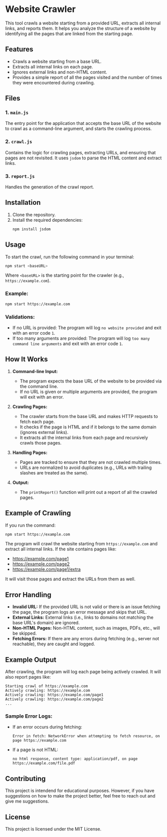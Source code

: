 # Website Crawler

This tool crawls a website starting from a provided URL, extracts all internal links, and reports them. It helps you analyze the structure of a website by identifying all the pages that are linked from the starting page.

## Features

- Crawls a website starting from a base URL.
- Extracts all internal links on each page.
- Ignores external links and non-HTML content.
- Provides a simple report of all the pages visited and the number of times they were encountered during crawling.

## Files

### 1. `main.js`

The entry point for the application that accepts the base URL of the website to crawl as a command-line argument, and starts the crawling process.

### 2. `crawl.js`

Contains the logic for crawling pages, extracting URLs, and ensuring that pages are not revisited. It uses `jsdom` to parse the HTML content and extract links.

### 3. `report.js`

Handles the generation of the crawl report.

## Installation

1. Clone the repository.
2. Install the required dependencies:
    ```bash
    npm install jsdom
    ```

## Usage

To start the crawl, run the following command in your terminal:

```bash
npm start <baseURL>
```

Where `<baseURL>` is the starting point for the crawler (e.g., `https://example.com`).

### Example:

```bash
npm start https://example.com
```

### Validations:
- If no URL is provided: The program will log `no website provided` and exit with an error code `1`.
- If too many arguments are provided: The program will log `too many command line arguments` and exit with an error code `1`.

## How It Works

1. **Command-line Input:**
   - The program expects the base URL of the website to be provided via the command line.
   - If no URL is given or multiple arguments are provided, the program will exit with an error.

2. **Crawling Pages:**
   - The crawler starts from the base URL and makes HTTP requests to fetch each page.
   - It checks if the page is HTML and if it belongs to the same domain (ignores external links).
   - It extracts all the internal links from each page and recursively crawls those pages.

3. **Handling Pages:**
   - Pages are tracked to ensure that they are not crawled multiple times.
   - URLs are normalized to avoid duplicates (e.g., URLs with trailing slashes are treated as the same).

4. **Output:**
   - The `printReport()` function will print out a report of all the crawled pages.

## Example of Crawling

If you run the command:

```bash
npm start https://example.com
```

The program will crawl the website starting from `https://example.com` and extract all internal links. If the site contains pages like:

- https://example.com/page1
- https://example.com/page2
- https://example.com/page1/extra

It will visit those pages and extract the URLs from them as well.

## Error Handling

- **Invalid URL:** If the provided URL is not valid or there is an issue fetching the page, the program logs an error message and skips that URL.
- **External Links:** External links (i.e., links to domains not matching the base URL's domain) are ignored.
- **Non-HTML Pages:** Non-HTML content, such as images, PDFs, etc., will be skipped.
- **Fetching Errors:** If there are any errors during fetching (e.g., server not reachable), they are caught and logged.

## Example Output

After crawling, the program will log each page being actively crawled. It will also report pages like:

```
Starting crawl of https://example.com
Actively crawling: https://example.com
Actively crawling: https://example.com/page1
Actively crawling: https://example.com/page2
...
```

### Sample Error Logs:
- If an error occurs during fetching:
  ```
  Error in fetch: NetworkError when attempting to fetch resource, on page https://example.com
  ```
- If a page is not HTML:
  ```
  no html response, content type: application/pdf, on page https://example.com/file.pdf
  ```

## Contributing

This project is intendend for educational purposes. However, if you have suggestions on how to make the project better, feel free to reach out and give me suggestions.

## License

This project is licensed under the MIT License.